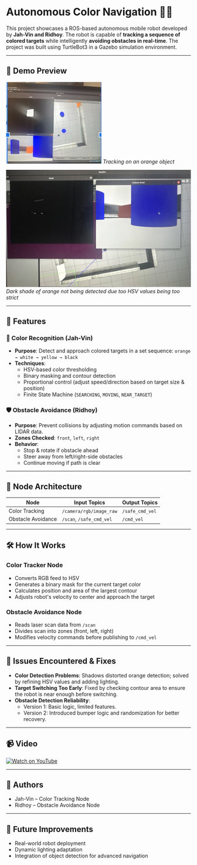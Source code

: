 # Autonomous Color Navigation 🤖🎨

This project showcases a ROS-based autonomous mobile robot developed by **Jah-Vin and Ridhoy**. The robot is capable of **tracking a sequence of colored targets** while intelligently **avoiding obstacles in real-time**. The project was built using TurtleBot3 in a Gazebo simulation environment.

---

## 📸 Demo Preview

![Color Recognition](media/orange_detected.jpeg)
*Tracking on an orange object*

![Obstacle Avoidance](media/failed_orange.jpeg)
*Dark shade of orange not being detected due too HSV values being too strict*

---

## 📌 Features

### 🎯 Color Recognition (Jah-Vin)

- **Purpose**: Detect and approach colored targets in a set sequence:
  `orange → white → yellow → black`
- **Techniques**:
  - HSV-based color thresholding
  - Binary masking and contour detection
  - Proportional control (adjust speed/direction based on target size & position)
  - Finite State Machine (`SEARCHING`, `MOVING`, `NEAR_TARGET`)

### 🛡 Obstacle Avoidance (Ridhoy)

- **Purpose**: Prevent collisions by adjusting motion commands based on LIDAR data.
- **Zones Checked**: `front`, `left`, `right`
- **Behavior**:
  - Stop & rotate if obstacle ahead
  - Steer away from left/right-side obstacles
  - Continue moving if path is clear

---

## 🔄 Node Architecture

| Node              | Input Topics                     | Output Topics |
|-------------------|----------------------------------|----------------|
| Color Tracking     | `/camera/rgb/image_raw`          | `/safe_cmd_vel` |
| Obstacle Avoidance | `/scan`, `/safe_cmd_vel`         | `/cmd_vel`     |

---

## 🛠️ How It Works

### Color Tracker Node
- Converts RGB feed to HSV
- Generates a binary mask for the current target color
- Calculates position and area of the largest contour
- Adjusts robot's velocity to center and approach the target

### Obstacle Avoidance Node
- Reads laser scan data from `/scan`
- Divides scan into zones (front, left, right)
- Modifies velocity commands before publishing to `/cmd_vel`

---

## 🐞 Issues Encountered & Fixes

- **Color Detection Problems**: Shadows distorted orange detection; solved by refining HSV values and adding lighting.
- **Target Switching Too Early**: Fixed by checking contour area to ensure the robot is near enough before switching.
- **Obstacle Detection Reliability**:
  - Version 1: Basic logic, limited features.
  - Version 2: Introduced bumper logic and randomization for better recovery.

---

## 📹 Video

[![Watch on YouTube](https://youtu.be/uOf5WkH4RPs.jpg)](https://youtu.be/uOf5WkH4RPs)

---

## 🙌 Authors

- Jah-Vin – Color Tracking Node
- Ridhoy – Obstacle Avoidance Node

---

## 🧠 Future Improvements

- Real-world robot deployment
- Dynamic lighting adaptation
- Integration of object detection for advanced navigation

